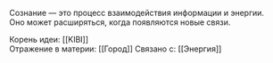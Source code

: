 

Сознание — это процесс взаимодействия информации и энергии.  
Оно может расширяться, когда появляются новые связи.

Корень идеи: [[KIBI]]  
Отражение в материи: [[Город]]
Связано с:  [[Энергия]]
